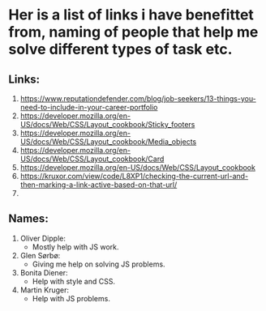# Her is a list of links i have benefittet from, naming of people that help me solve different types of task etc. 


## Links:

1. https://www.reputationdefender.com/blog/job-seekers/13-things-you-need-to-include-in-your-career-portfolio
2. https://developer.mozilla.org/en-US/docs/Web/CSS/Layout_cookbook/Sticky_footers
3. https://developer.mozilla.org/en-US/docs/Web/CSS/Layout_cookbook/Media_objects
4. https://developer.mozilla.org/en-US/docs/Web/CSS/Layout_cookbook/Card
5. https://developer.mozilla.org/en-US/docs/Web/CSS/Layout_cookbook
6. https://kruxor.com/view/code/L8XP1/checking-the-current-url-and-then-marking-a-link-active-based-on-that-url/
7. 



## Names: 

1. Oliver Dipple:
    - Mostly help with JS work. 
2. Glen Sørbø:
    - Giving me help on solving JS problems. 
3. Bonita Diener:
    - Help with style and CSS.
4. Martin Kruger:
    - Help with JS problems. 